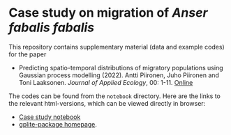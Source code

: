 # Case study on migration of _Anser fabalis fabalis_

This repository contains supplementary material (data and example codes) for the paper

* Predicting spatio-temporal distributions of migratory populations using Gaussian process modelling (2022). Antti Piironen, Juho Piironen and Toni Laaksonen. _Journal of Applied Ecology_, 00: 1-11. [Online](https://doi.org/10.1111/1365-2664.14127)

The codes can be found from the `notebook` directory. Here are the links to the relevant html-versions, which can be viewed directly in browser:

* [Case study notebook](https://jpiironen.github.io/material/anser_fabalis/anser_fabalis.html)
* [gplite-package homepage](https://github.com/jpiironen/gplite).
